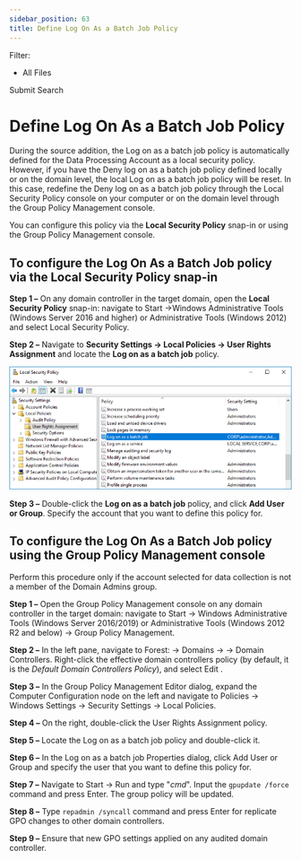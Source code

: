 ```yaml
---
sidebar_position: 63
title: Define Log On As a Batch Job Policy
---
```


Filter: 

* All Files

Submit Search

# Define Log On As a Batch Job Policy

During the source addition, the Log on as a batch job policy is automatically defined for the Data Processing Account as a local security policy. However, if you have the Deny log on as a batch job policy defined locally or on the domain level, the local Log on as a batch job policy will be reset. In this case, redefine the Deny log on as a batch job policy through the Local Security Policy console on your computer or on the domain level through the Group Policy Management console.

You can configure this policy via the **Local Security Policy** snap-in or using the Group Policy Management console.

## To configure the Log On As a Batch Job policy via the **Local Security Policy** snap-in

**Step 1 –** On any domain controller in the target domain, open the **Local Security Policy** snap-in: navigate to Start →Windows Administrative Tools (Windows Server 2016 and higher) or Administrative Tools (Windows 2012) and select Local Security Policy.

**Step 2 –** Navigate to **Security Settings → Local Policies → User Rights Assignment** and locate the **Log on as a batch job** policy.

![](../../../../Resources/Images/1Secure/ManualConfig_WS_Logonasbatch.png)

**Step 3 –** Double-click the **Log on as a batch job** policy, and click **Add User or Group**. Specify the account that you want to define this policy for.

## To configure the Log On As a Batch Job policy using the Group Policy Management console

Perform this procedure only if the account selected for data collection is not a member of the Domain Admins group.

**Step 1 –** Open the Group Policy Management console on any domain controller in the target domain: navigate to Start → Windows Administrative Tools (Windows Server 2016/2019) or Administrative Tools (Windows 2012 R2 and below) → Group Policy Management.

**Step 2 –** In the left pane, navigate to Forest:  → Domains →  → Domain Controllers. Right-click the effective domain controllers policy (by default, it is the *Default Domain Controllers Policy*), and select Edit .

**Step 3 –** In the Group Policy Management Editor dialog, expand the Computer Configuration node on the left and navigate to Policies → Windows Settings → Security Settings → Local Policies.

**Step 4 –** On the right, double-click the User Rights Assignment policy.

**Step 5 –** Locate the Log on as a batch job policy and double-click it.

**Step 6 –** In the Log on as a batch job Properties dialog, click Add User or Group and specify the user that you want to define this policy for.

**Step 7 –** Navigate to Start → Run and type "*cmd*". Input the `gpupdate /force` command and press Enter. The group policy will be updated.

**Step 8 –** Type `repadmin /syncall` command and press Enter for replicate GPO changes to other domain controllers.

**Step 9 –** Ensure that new GPO settings applied on any audited domain controller.